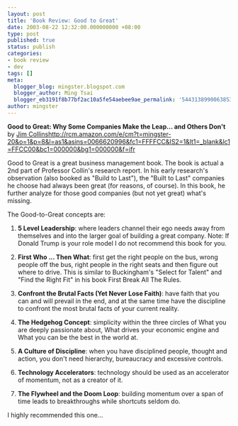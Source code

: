 ```yaml
---
layout: post
title: 'Book Review: Good to Great'
date: 2003-08-22 12:32:00.000000000 +08:00
type: post
published: true
status: publish
categories:
- book review
- dev
tags: []
meta:
  blogger_blog: mingster.blogspot.com
  blogger_author: Ming Tsai
  blogger_eb3191f8b77bf2ac10a5fe54aebee9ae_permalink: '5443138990063853180'
author: mingster
---
```

<p><strong><span style="font-size:100%;">Good to Great: Why Some Companies Make the Leap... and Others Don't<br /></span></strong>by <a href="http://www.amazon.com/exec/obidos/search-handle-url/index=books&amp;field-author-exact=Jim%20Collins&amp;rank=-relevance%2C%2Bavailability%2C-daterank/103-2319014-6360612">Jim Collins</a><a href="http://rcm.amazon.com/e/cm?t=mingster-20&#038;o=1&#038;p=8&#038;l=as1&#038;asins=0066620996&#038;fc1=FFFFCC&#038;IS2=1&#038;lt1=_blank&#038;lc1=FFCC00&#038;bc1=000000&#038;bg1=000000&#038;f=ifr">http://rcm.amazon.com/e/cm?t=mingster-20&#038;o=1&#038;p=8&#038;l=as1&#038;asins=0066620996&#038;fc1=FFFFCC&#038;IS2=1&#038;lt1=_blank&#038;lc1=FFCC00&#038;bc1=000000&#038;bg1=000000&#038;f=ifr</a></p>
<p>Good to Great is a great business management book.  The book is actual a 2nd part of Professor Collin's research report.  In his early research's observation (also booked as "Build to Last"), the "Built to Last" companies he choose had always been great (for reasons, of course).  In this book, he further analyze for those good companies (but not yet great) what's missing.</p>
<p>The Good-to-Great concepts are:</p>
<p>
<ol>
<li><strong>5 Level Leadership</strong>: where leaders channel their ego needs away from themselves and into the larger goal of building a great company. Note: If Donald Trump is your role model I do not recommend this book for you. </li>
<p>
<li><strong>First Who ... Then What</strong>: first get the right people on the bus, wrong people off the bus, right people in the right seats and then figure out where to drive. This is similar to Buckingham's "Select for Talent" and "Find the Right Fit" in his book First Break All The Rules. </li>
<p>
<li><strong>Confront the Brutal Facts (Yet Never Lose Faith)</strong>: have faith that you can and will prevail in the end, and at the same time have the discipline to confront the most brutal facts of your current reality. </li>
<p>
<li><strong>The Hedgehog Concept</strong>: simplicity within the three circles of What you are deeply passionate about, What drives your economic engine and What you can be the best in the world at. </li>
<p>
<li><strong>A Culture of Discipline</strong>: when you have disciplined people, thought and action, you don't need hierarchy, bureaucracy and excessive controls. </li>
<p>
<li><strong>Technology Accelerators</strong>: technology should be used as an accelerator of momentum, not as a creator of it. </li>
<p>
<li><strong>The Flywheel and the Doom Loop</strong>: building momentum over a span of time leads to breakthroughs while shortcuts seldom do.</li>
</ol>
<p>
<p>I highly recommended this one... </p>
